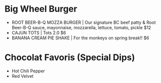
# Big Wheel Burger
- ROOT BEER-B-Q MOZZA BURGER | Our signature BC beef patty & Root Beer-B-Q sauce, mayonnaise, mozzarella, lettuce, tomato, pickle $12 
- CAJUN TOTS | Tots 2.0 $6 
- BANANA CREAM PIE SHAKE | For the monkeys on spring break!! $6 

# Chocolat Favoris (Special Dips)
- Hot Chili Pepper 
- Red Velvet 

